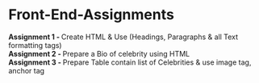 # Front-End-Assignments
<b>Assignment 1 - </b> Create HTML & Use (Headings, Paragraphs & all Text formatting tags) <br>
<b>Assignment 2 - </b> Prepare a Bio of celebrity using HTML <br>
<b>Assignment 3 - </b> Prepare Table contain list of Celebrities & use image tag, anchor tag  <br>
